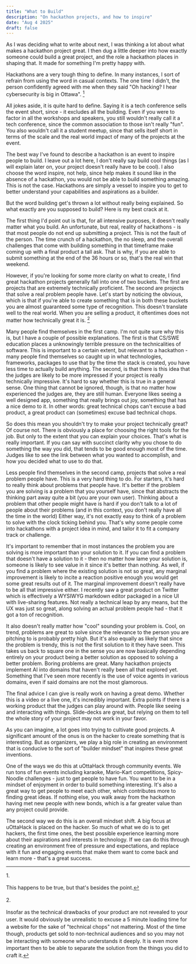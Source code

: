 ```yaml
---
title: "What to Build"
description: "On hackathon projects, and how to inspire"
date: "Aug 4 2025"
draft: false
---
```


As I was deciding what to write about next, I was thinking a lot about what makes a hackathon project great. I then dug a little deeper into how exactly someone could build a great project, and the role a hackathon places in shaping that. It made for something I'm pretty happy with.

Hackathons are a very tough thing to define. In many instances, I sort of refrain from using the word in casual contexts. The one time I didn't, the person confidently agreed with me when they said "Oh hacking? I hear cybersecurity is big in Ottawa". [^1]

All jokes aside, it is quite hard to define. Saying it is a tech conference sells the event short, since - it excludes all the building. Even if you were to factor in all the workshops and speakers, you still wouldn't really call it a tech conference, since the common association to those isn't really "fun". You also wouldn't call it a student meetup, since that sells itself short in terms of the scale and the real world impact of many of the projects at the event.

The best way I've found to describe a hackathon is an event to inspire people to build. I leave out a lot here, I don't really say build cool things (as I will explain later on, your project doesn't really have to be cool). I also choose the word inspire, not help, since help makes it sound like in the absence of a hackathon, you would not be able to build something amazing. This is not the case. Hackathons are simply a vessel to inspire you to get to better understand your capabilities and aspirations as a builder.

But the word building get's thrown a lot without really being explained. So what exactly are you supposed to build? Here is my best crack at it.

The first thing I'd point out is that, for all intensive purposes, it doesn't really matter what you build. An unfortunate, but real, reality of hackathons - is that most people do not end up submitting a project. This is not the fault of the person. The time crunch of a hackathon, the no sleep, and the overall challenges that come with building something in that timeframe make coming up with a final product a tall ask. That is why, if you are able to submit something at the end of the 36 hours or so, that's the real win that weekend.

However, if you're looking for some more clarity on what to create, I find great hackathon projects generally fall into one of two buckets. The first are projects that are extremely technically proficient. The second are projects that solve a real problem people have. Let's start by noticing the obvious, which is that if you're able to create something that is in both these buckets you are almost guaranteed some type of recognition. This doesn't translate well to the real world. When you are selling a product, it oftentimes does not matter how technically great it is. [^2]

Many people find themselves in the first camp. I'm not quite sure why this is, but I have a couple of possible explanations. The first is that CS/SWE education places a unknowingly terrible pressure on the technicalities of software. This is important to a certain extent, but relevant to a hackathon - many people find themselves so caught up in what technologies, frameworks, packages to use that by the time the stack is created, you have less time to actually build anything. The second, is that there is this idea that the judges are likely to be more impressed if your project is really technically impressive. It's hard to say whether this is true in a general sense. One thing that cannot be ignored, though, is that no matter how experienced the judges are, they are still human. Everyone likes seeing a well designed app, something that really brings out joy, something that has a nice demo to it. In other words: great technical chops can't excuse a bad product, a great product can (sometimes) excuse bad technical chops.

So does this mean you shouldn't try to make your project technically great? Of course not. There is obviously a place for choosing the right tools for the job. But only to the extent that you can explain your choices. That's what is really important. If you can say with succinct clarity why you chose to do something the way you did, that tends to be good enough most of the time. Judges like to see the link between what you wanted to accomplish, and how you decided what to use to do that.

Less people find themselves in the second camp, projects that solve a real problem people have. This is a very hard thing to do. For starters, it's hard to really think about problems that people have. It's better if the problem you are solving is a problem that you yourself have, since that abstracts the thinking part away quite a bit (you are your own user). Thinking about a problem that other people might have is hard if you don't talk to a lot of people about their problems (and in this context, you don't really have all the time in the world) Either way, it's not exactly easy to think of a problem to solve with the clock ticking behind you. That's why some people come into hackathons with a project idea in mind, and tailor it to fit a company track or challenge.

It's important to remember that in most instances the problem you are solving is more important than your solution to it. If you can find a problem that doesn't have a solution to it - then no matter how lame your solution is, someone is likely to see value in it since it's better than nothing. As well, if you find a problem where the existing solution is not so great, any marginal improvement is likely to incite a reaction positive enough you would get some great results out of it. The marginal improvement doesn't really have to be all that impressive either. I recently saw a great product on Twitter which is effectively a WYSIWYG markdown editor packaged in a nice UI with live-sharing features. Not really a technical leap by any means, but the UX was just so great, along solving an actual problem people had - that it got a ton of recognition.

It also doesn't really matter how "cool" sounding your problem is. Cool, on trend, problems are great to solve since the relevance to the person you are pitching to is probably pretty high. But it's also equally as likely that since the problem is trendy, this is not the first solution to it they have seen. This takes us back to square one in the sense you are now basically depending entirely on your product being a better solution as opposed to solving a better problem. Boring problems are great. Many hackathon projects implement AI into domains that haven't really been all that explored yet. Something that I've seen more recently is the use of voice agents in various domains, even if said domains are not the most glamorous.

The final advice I can give is really work on having a great demo. Whether this is a video or a live one, it's incredibly important. Extra points if there is a working product that the judges can play around with. People like seeing and interacting with things. Slide-decks are great, but relying on them to tell the whole story of your project may not work in your favor.

As you can imagine, a lot goes into trying to cultivate good projects. A significant amount of the onus is on the hacker to create something that is interesting. But as organizers, we play a big role in creating an environment that is conducive to the sort of "builder mindset" that inspires these great inventions.

One of the ways we do this at uOttaHack through community events. We run tons of fun events including karaoke, Mario-Kart competitions, Spicy-Noodle challenges - just to get people to have fun. You want to be in a mindset of enjoyment in order to build something interesting. It's also a great way to get people to meet each other, which contributes more to finding great ideas. If nothing else, you walk away from the hackathon having met new people with new bonds, which is a far greater value than any project could provide.

The second way we do this is an overall mindset shift. A big focus at uOttaHack is placed on the hacker. So much of what we do is to get hackers, the first time ones, the best possible experience learning more about their aspirations and interests in technology. If we can do this through creating an environment free of pressure and expectations, and replace with it fun and engaging events that make them want to come back and learn more - that's a great success.

[^1]: This happens to be true, but that's besides the point.

[^2]: Insofar as the technical drawbacks of your product are not revealed to your user. It would obviously be unrealistic to excuse a 5 minute loading time for a website for the sake of "technical chops" not mattering. Most of the time though, products get sold to non-technical audiences and so you may not be interacting with someone who understands it deeply. It is even more important then to be able to separate the solution from the things you did to craft it.

<style>
/* Hide the "Footnotes" title */
.footnotes h2 {
  display: none !important;
}

/* Remove the extra line before footnotes */
.footnotes::before {
  display: none !important;
}

/* Make footnotes compact - single line with number and text */
.footnotes ol {
  list-style: none !important;
  padding-left: 0 !important;
  margin: 0 !important;
  counter-reset: list-item !important;
}

.footnotes li {
  margin-bottom: 0.5rem !important;
  padding-left: 0 !important;
  font-size: inherit !important;
  line-height: 1.4 !important;
  display: block !important;
}

.footnotes li::before {
  content: counter(list-item) ". " !important;
  font-weight: normal !important;
  counter-increment: list-item !important;
}

/* Fix footnote reference color */
sup a {
  color: inherit !important;
  text-decoration: none !important;
}

sup a:hover {
  color: inherit !important;
  text-decoration: underline !important;
}
</style> 
